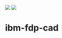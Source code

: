 <img src ="https://github.com/baiju012/ibm-fdp-cad/assets/111991510/c54026bb-a93d-4f21-abbd-bdee59bc20e4">
<img src="(https://github.com/baiju012/ibm-fdp-cad/assets/111991510/ba293749-10f8-4607-8c67-973818f866bb)
">




# ibm-fdp-cad
